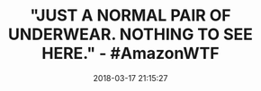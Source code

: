 ---
title: '"JUST A NORMAL PAIR OF UNDERWEAR. NOTHING TO SEE HERE." - #AmazonWTF'
name: >-
  Clearance！Man Boxer,ZYooh Sexy Soft Cotton Breathable Bulge Pouch Briefs
  Trunks Underwear (Orange, XL)
date: '2018-03-17 21:15:27'
buy_now: >-
  https://www.amazon.com/Clearance-Cotton-Breathable-Briefs-Underwear/dp/B077TNNWRP?psc=1&SubscriptionId=AKIAIA5RBQIWQVTCUEUQ&tag=coldcutdeals-20&linkCode=xm2&camp=2025&creative=165953&creativeASIN=B077TNNWRP
description_markdown: >+
  Clearance！Man Boxer,ZYooh Sexy Soft Cotton Breathable Bulge Pouch Briefs
  Trunks Underwear (Orange, XL)

    - ❤3-7 Days Expedited Shipping.❤12-20 Days Standard shipping.❤Within 24 Hours Shipping Out.❤

    - ❤This Seduction Underpants is very flexible,Free Size Fits Most Men/Boys

    - ❤Bring you the most comfortable enjoyment;Make you super sexy and seductive.

    - ❤A good gift for your special person;It must be the best gift for romantic festivals（❤Christmas gift❤Wedding anniversary gift❤Valentine's Day gift❤Thanksgiving gift❤birthday gift❤ ）

    - ❤NOTE: Asian size (smaller than US);PLS check our SIZE CHART carefully before you purchase!!!Satisfaction 100% Guaranteed:Click"ZYooh" for more new fashion style items;If you any have problems about our items,please feel free to contact us.Provide satisfactory response within 24 hours.

tweet_id_str: '975118437679816705'
price: $0.01
you_save: ''
asin: B077TNNWRP
image: 'https://images-na.ssl-images-amazon.com/images/I/41cX9HTaXbL.jpg'

---